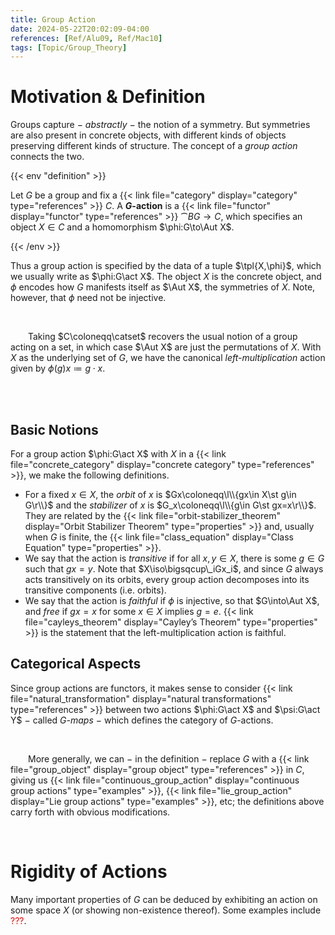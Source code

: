 ```yaml
---
title: Group Action
date: 2024-05-22T20:02:09-04:00
references: [Ref/Alu09, Ref/Mac10]
tags: [Topic/Group_Theory]
---
```


# Motivation & Definition

Groups capture $-$ *abstractly* $-$ the notion of a symmetry. But symmetries are also present in concrete objects, with different kinds of objects preserving different kinds of structure. The concept of a *group action* connects the two.

{{< env "definition" >}}

Let $G$ be a group and fix a {{< link file="category" display="category" type="references" >}} $C$. A **$G$-action** is a {{< link file="functor" display="functor" type="references" >}} $\cat{B}G\to C$, which specifies an object $X\in C$ and a homomorphism $\phi:G\to\Aut X$.

{{< /env >}}

Thus a group action is specified by the data of a tuple $\tpl{X,\phi}$, which we usually write as $\phi:G\act X$. The object $X$ is the concrete object, and $\phi$ encodes how $G$ manifests itself as $\Aut X$, the symmetries of $X$. Note, however, that $\phi$ need not be injective.

<br>

&emsp;&emsp;Taking $C\coloneqq\catset$ recovers the usual notion of a group acting on a set, in which case $\Aut X$ are just the permutations of $X$. With $X$ as the underlying set of $G$, we have the canonical *left-multiplication* action given by $\phi(g)x\coloneqq g\cdot x$.

<br><br>

## Basic Notions

For a group action $\phi:G\act X$ with $X$ in a {{< link file="concrete_category" display="concrete category" type="references" >}}, we make the following definitions.
* For a fixed $x\in X$, the *orbit* of $x$ is $Gx\coloneqq\l\\{gx\in X\st g\in G\r\\}$ and the *stabilizer* of $x$ is $G_x\coloneqq\l\\{g\in G\st gx=x\r\\}$. They are related by the {{< link file="orbit-stabilizer_theorem" display="Orbit Stabilizer Theorem" type="properties" >}} and, usually when $G$ is finite, the {{< link file="class_equation" display="Class Equation" type="properties" >}}.
* We say that the action is *transitive* if for all $x,y\in X$, there is some $g\in G$ such that $gx=y$. Note that $X\iso\bigsqcup\_iGx_i$, and since $G$ always acts transitively on its orbits, every group action decomposes into its transitive components (i.e. orbits).
* We say that the action is *faithful* if $\phi$ is injective, so that $G\into\Aut X$, and *free* if $gx=x$ for some $x\in X$ implies $g=e$. {{< link file="cayleys_theorem" display="Cayley’s Theorem" type="properties" >}} is the statement that the left-multiplication action is faithful.

## Categorical Aspects

Since group actions are functors, it makes sense to consider {{< link file="natural_transformation" display="natural transformations" type="references" >}} between two actions $\phi:G\act X$ and $\psi:G\act Y$ $-$ called *$G$-maps* $-$ which defines the category of $G$-actions.

<br>

&emsp;&emsp;More generally, we can $-$ in the definition $-$ replace $G$ with a {{< link file="group_object" display="group object" type="references" >}} in $C$, giving us {{< link file="continuous_group_action" display="continuous group actions" type="examples" >}}, {{< link file="lie_group_action" display="Lie group actions" type="examples" >}}, etc; the definitions above carry forth with obvious modifications.

<br>

# Rigidity of Actions

Many important properties of $G$ can be deduced by exhibiting an action on some space $X$ (or showing non-existence thereof). Some examples include <span style="color:red">???</span>.
